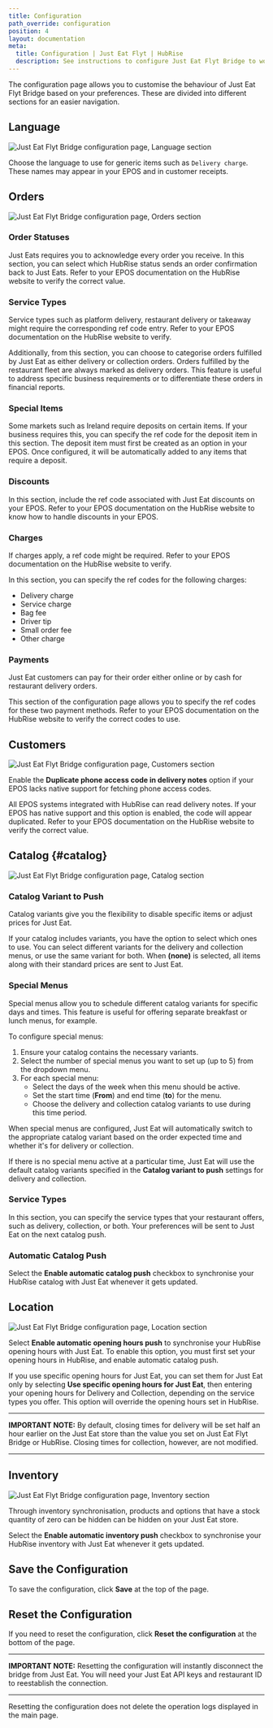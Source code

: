 ```yaml
---
title: Configuration
path_override: configuration
position: 4
layout: documentation
meta:
  title: Configuration | Just Eat Flyt | HubRise
  description: See instructions to configure Just Eat Flyt Bridge to work seamlessly with Just Eat and your EPOS or other apps connected to HubRise. Configuration is simple.
---
```


The configuration page allows you to customise the behaviour of Just Eat Flyt Bridge based on your preferences.
These are divided into different sections for an easier navigation.

## Language

![Just Eat Flyt Bridge configuration page, Language section](./images/019-just-eat-configuration-page-language.png)

Choose the language to use for generic items such as `Delivery charge`. These names may appear in your EPOS and in customer receipts.

## Orders

![Just Eat Flyt Bridge configuration page, Orders section](./images/011-just-eat-configuration-page-orders.png)

### Order Statuses

Just Eats requires you to acknowledge every order you receive. In this section, you can select which HubRise status sends an order confirmation back to Just Eats. Refer to your EPOS documentation on the HubRise website to verify the correct value.

### Service Types

Service types such as platform delivery, restaurant delivery or takeaway might require the corresponding ref code entry. Refer to your EPOS documentation on the HubRise website to verify.

Additionally, from this section, you can choose to categorise orders fulfilled by Just Eat as either delivery or collection orders. Orders fulfilled by the restaurant fleet are always marked as delivery orders. This feature is useful to address specific business requirements or to differentiate these orders in financial reports.

### Special Items

Some markets such as Ireland require deposits on certain items. If your business requires this, you can specify the ref code for the deposit item in this section. The deposit item must first be created as an option in your EPOS. Once configured, it will be automatically added to any items that require a deposit.

### Discounts

In this section, include the ref code associated with Just Eat discounts on your EPOS.
Refer to your EPOS documentation on the HubRise website to know how to handle discounts in your EPOS.

### Charges

If charges apply, a ref code might be required. Refer to your EPOS documentation on the HubRise website to verify.

In this section, you can specify the ref codes for the following charges:

- Delivery charge
- Service charge
- Bag fee
- Driver tip
- Small order fee
- Other charge

### Payments

Just Eat customers can pay for their order either online or by cash for restaurant delivery orders.

This section of the configuration page allows you to specify the ref codes for these two payment methods. Refer to your EPOS documentation on the HubRise website to verify the correct codes to use.

## Customers

![Just Eat Flyt Bridge configuration page, Customers section](./images/013-just-eat-configuration-page-customers.png)

Enable the **Duplicate phone access code in delivery notes** option if your EPOS lacks native support for fetching phone access codes.

All EPOS systems integrated with HubRise can read delivery notes. If your EPOS has native support and this option is enabled, the code will appear duplicated. Refer to your EPOS documentation on the HubRise website to verify the correct value.

## Catalog {#catalog}

![Just Eat Flyt Bridge configuration page, Catalog section](./images/012-just-eat-configuration-page-catalog.png)

### Catalog Variant to Push

Catalog variants give you the flexibility to disable specific items or adjust prices for Just Eat.

If your catalog includes variants, you have the option to select which ones to use. You can select different variants for the delivery and collection menus, or use the same variant for both. When **(none)** is selected, all items along with their standard prices are sent to Just Eat.

### Special Menus

Special menus allow you to schedule different catalog variants for specific days and times. This feature is useful for offering separate breakfast or lunch menus, for example.

To configure special menus:

1. Ensure your catalog contains the necessary variants.
2. Select the number of special menus you want to set up (up to 5) from the dropdown menu.
3. For each special menu:
    - Select the days of the week when this menu should be active.
    - Set the start time (**From**) and end time (**to**) for the menu.
    - Choose the delivery and collection catalog variants to use during this time period.

When special menus are configured, Just Eat will automatically switch to the appropriate catalog variant based on the order expected time and whether it's for delivery or collection.

If there is no special menu active at a particular time, Just Eat will use the default catalog variants specified in the **Catalog variant to push** settings for delivery and collection.

### Service Types

In this section, you can specify the service types that your restaurant offers, such as delivery, collection, or both. Your preferences will be sent to Just Eat on the next catalog push.

### Automatic Catalog Push

Select the **Enable automatic catalog push** checkbox to synchronise your HubRise catalog with Just Eat whenever it gets updated.

## Location

![Just Eat Flyt Bridge configuration page, Location section](./images/015-just-eat-configuration-page-location.png)

Select **Enable automatic opening hours push** to synchronise your HubRise opening hours with Just Eat. To enable this option, you must first set your opening hours in HubRise, and enable automatic catalog push.

If you use specific opening hours for Just Eat, you can set them for Just Eat only by selecting **Use specific opening hours for Just Eat**, then entering your opening hours for Delivery and Collection, depending on the service types you offer. This option will override the opening hours set in HubRise.

---

**IMPORTANT NOTE:** By default, closing times for delivery will be set half an hour earlier on the Just Eat store than the value you set on Just Eat Flyt Bridge or HubRise. Closing times for collection, however, are not modified.

---

## Inventory

![Just Eat Flyt Bridge configuration page, Inventory section](./images/014-just-eat-configuration-page-inventory.png)

Through inventory synchronisation, products and options that have a stock quantity of zero can be hidden can be hidden on your Just Eat store.

Select the **Enable automatic inventory push** checkbox to synchronise your HubRise inventory with Just Eat whenever it gets updated.

## Save the Configuration

To save the configuration, click **Save** at the top of the page.

## Reset the Configuration

If you need to reset the configuration, click **Reset the configuration** at the bottom of the page.

---

**IMPORTANT NOTE:** Resetting the configuration will instantly disconnect the bridge from Just Eat. You will need your Just Eat API keys and restaurant ID to reestablish the connection.

---

Resetting the configuration does not delete the operation logs displayed in the main page.
